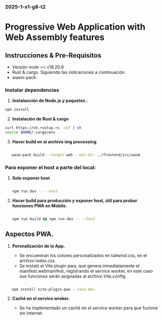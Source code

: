 ### 2025-1-s1-g8-t2

# Progressive Web Application with Web Assembly features


## Instrucciones & Pre-Requisitos

- Versión node >= v18.20.8
- Rust & cargo. Siguiendo las indicaciones a continuación.
- wasm-pack. 

### Instalar dependencias

1. **Instalanción de Node.js y paquetes.**:
   
```bash 
npm install 

```

2. **Instalación de Rust & cargo**

```bash 
curl https://sh.rustup.rs -sSf | sh
source $HOME/.cargo/env
```

3. **Hacer build en al archivo img processing**
   
```bash

   wasm-pack build --target web --out-dir ../frontend/src/wasm

   ```

### Para exponer el host a parte del local: 

1. **Solo exponer host**
   
   ```bash

   npm run dev -- --host

   ```
2. **Hacer build para producción y exponer host, útil para probar funciones PWA en Mobile.**
    ```bash

   npm run build && npm run dev -- --host

   ```

## Aspectos PWA. 

1. **Peronalización de la App.**
   
   - Se encuentran los colores personalizados en tailwind.css, en el archivo index.css.
   - Se instaló el Vite plugin pwa, que genera inmediatamente el manifest.webmanifest, registrando el service worker, en este caso sus funciones serán asignadas al archivo Vite.config.

```bash

   npm install vite-plugin-pwa --save-dev

   ```
2. **Caché en el service wroker.**

   - Se ha implementado un caché en el service worker para que fucione sin internet. 
